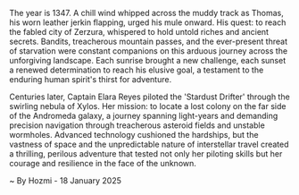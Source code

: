 
The year is 1347.  A chill wind whipped across the muddy track as Thomas, his worn leather jerkin flapping, urged his mule onward.  His quest: to reach the fabled city of Zerzura, whispered to hold untold riches and ancient secrets.  Bandits, treacherous mountain passes, and the ever-present threat of starvation were constant companions on this arduous journey across the unforgiving landscape.  Each sunrise brought a new challenge, each sunset a renewed determination to reach his elusive goal, a testament to the enduring human spirit's thirst for adventure.


Centuries later, Captain Elara Reyes piloted the 'Stardust Drifter' through the swirling nebula of Xylos. Her mission: to locate a lost colony on the far side of the Andromeda galaxy, a journey spanning light-years and demanding precision navigation through treacherous asteroid fields and unstable wormholes.  Advanced technology cushioned the hardships, but the vastness of space and the unpredictable nature of interstellar travel created a thrilling, perilous adventure that tested not only her piloting skills but her courage and resilience in the face of the unknown.

~ By Hozmi - 18 January 2025
